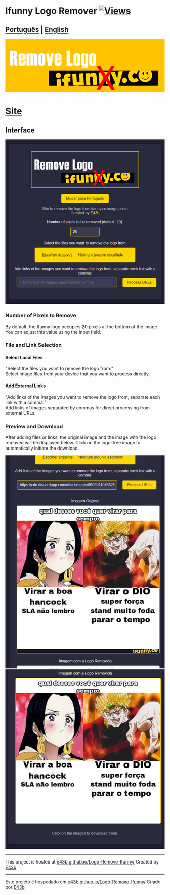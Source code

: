 # Ifunny Logo Remover [![Views](https://hits.sh/github.com/e43bifunnyen/hits.svg)](https://github.com/e43b/Ifunny-Logo-Remover/)

## [Português](Readme-pt.md) | [English](README.md)

![Banner](imgs/banner.png)

# [Site](https://e43b.github.io/Ifunny-Logo-Remover/)

## Interface

![Home](imgs/home.png)

### Number of Pixels to Remove

By default, the Ifunny logo occupies 20 pixels at the bottom of the image. You can adjust this value using the input field.

### File and Link Selection

#### Select Local Files
"Select the files you want to remove the logo from:"  
Select image files from your device that you want to process directly.

#### Add External Links
"Add links of the images you want to remove the logo from, separate each link with a comma:"  
Add links of images separated by commas for direct processing from external URLs.

### Preview and Download

After adding files or links, the original image and the image with the logo removed will be displayed below. Click on the logo-free image to automatically initiate the download.

![Logo](imgs/logo.png)
![No Logo](imgs/nologo.png)

---

This project is hosted at [e43b.github.io/Logo-Remove-Ifunny/](https://e43b.github.io/Logo-Remove-Ifunny/)
Created by [E43b](https://github.com/e43b/)

---

Este projeto é hospedado em [e43b.github.io/Logo-Remove-Ifunny/](https://e43b.github.io/Logo-Remove-Ifunny/)
Criado por [E43b](https://github.com/e43b/)

